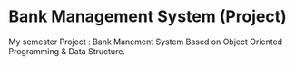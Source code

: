 # Bank Management System (Project)
 My semester Project : Bank Manement System Based on Object Oriented Programming & Data Structure.
